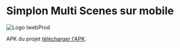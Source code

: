 # Simplon Multi Scenes sur mobile

![Logo IwebProd](https://iwebprod.fr/public/pictures/iwebprod_small.png)


APK du projet [télécharger l'APK](https://gnut.eu/apk/multi-scenes.apk).
